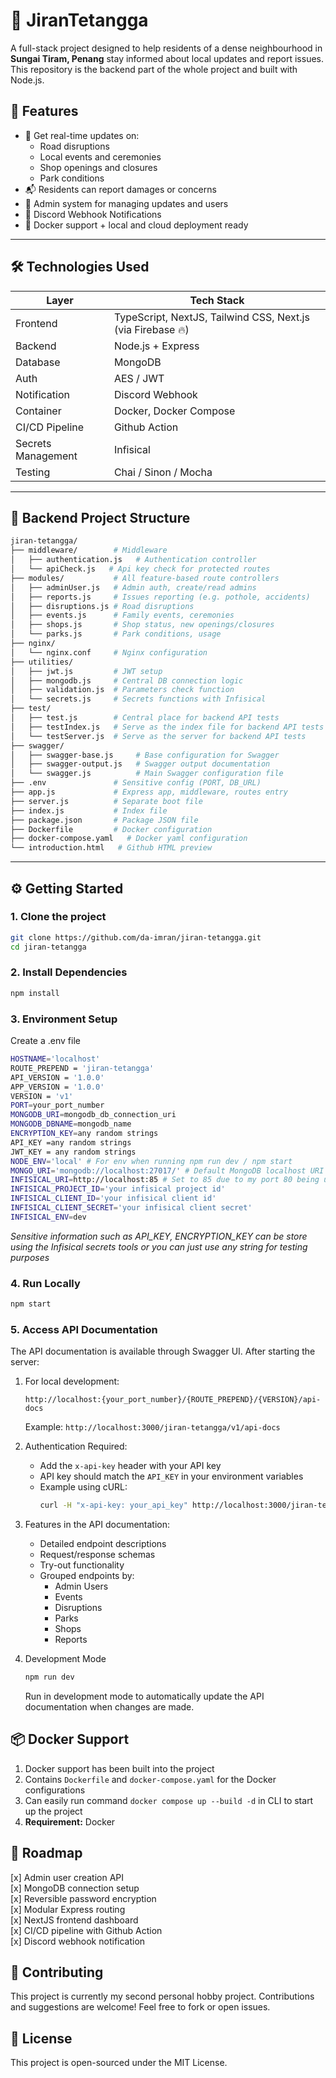 # 🏡 JiranTetangga

A full-stack project designed to help residents of a dense neighbourhood in **Sungai Tiram, Penang** stay informed about local updates and report issues. This repository is the backend part of the whole project and built with Node.js.

## 🚀 Features

- 📢 Get real-time updates on:
  - Road disruptions
  - Local events and ceremonies
  - Shop openings and closures
  - Park conditions
- 📬 Residents can report damages or concerns
- 🧠 Admin system for managing updates and users
- 🤖 Discord Webhook Notifications
- 🐳 Docker support + local and cloud deployment ready

---

## 🛠️ Technologies Used

| Layer        | Tech Stack           |
|--------------|----------------------|
| Frontend     | TypeScript, NextJS, Tailwind CSS, Next.js (via Firebase 🔥)   |
| Backend      | Node.js + Express    |
| Database     | MongoDB              |
| Auth         | AES / JWT |
| Notification | Discord Webhook	|
| Container    | Docker, Docker Compose |
| CI/CD Pipeline  | Github Action     |
| Secrets Management  | Infisical     |
| Testing      | Chai / Sinon / Mocha	|

---

## 📂 Backend Project Structure
```bash
jiran-tetangga/
├── middleware/        # Middleware
│   ├── authentication.js   # Authentication controller
│   └── apiCheck.js   # Api key check for protected routes
├── modules/           # All feature-based route controllers
│   ├── adminUser.js   # Admin auth, create/read admins
│   ├── reports.js     # Issues reporting (e.g. pothole, accidents)
│   ├── disruptions.js # Road disruptions
│   ├── events.js      # Family events, ceremonies
│   ├── shops.js       # Shop status, new openings/closures
│   └── parks.js       # Park conditions, usage
├── nginx/
│   └── nginx.conf     # Nginx configuration
├── utilities/
│   ├── jwt.js         # JWT setup
│   ├── mongodb.js     # Central DB connection logic
│   ├── validation.js  # Parameters check function
│   └── secrets.js     # Secrets functions with Infisical
├── test/
│   ├── test.js        # Central place for backend API tests
│   ├── testIndex.js   # Serve as the index file for backend API tests
│   └── testServer.js  # Serve as the server for backend API tests
├── swagger/
│   ├── swagger-base.js     # Base configuration for Swagger
│   ├── swagger-output.js   # Swagger output documentation
│   └── swagger.js          # Main Swagger configuration file
├── .env               # Sensitive config (PORT, DB_URL)
├── app.js             # Express app, middleware, routes entry
├── server.js          # Separate boot file
├── index.js           # Index file
├── package.json       # Package JSON file
├── Dockerfile         # Docker configuration
├── docker-compose.yaml   # Docker yaml configuration
└── introduction.html   # Github HTML preview
```

---

## ⚙️ Getting Started

### 1. Clone the project

```bash
git clone https://github.com/da-imran/jiran-tetangga.git
cd jiran-tetangga
```

### 2. Install Dependencies
```bash
npm install
```

### 3. Environment Setup
Create a .env file
```bash
HOSTNAME='localhost'
ROUTE_PREPEND = 'jiran-tetangga'
API_VERSION = '1.0.0'
APP_VERSION = '1.0.0'
VERSION = 'v1'
PORT=your_port_number
MONGODB_URI=mongodb_db_connection_uri
MONGODB_DBNAME=mongodb_name
ENCRYPTION_KEY=any random strings
API_KEY =any random strings
JWT_KEY = any random strings
NODE_ENV='local' # For env when running npm run dev / npm start
MONGO_URI='mongodb://localhost:27017/' # Default MongoDB localhost URI
INFISICAL_URI=http://localhost:85 # Set to 85 due to my port 80 being used
INFISICAL_PROJECT_ID='your infisical project id'
INFISICAL_CLIENT_ID='your infisical client id'
INFISICAL_CLIENT_SECRET='your infisical client secret'
INFISICAL_ENV=dev
```
<i>Sensitive information such as API_KEY, ENCRYPTION_KEY can be store using the Infisical secrets tools or you can just use any string for testing purposes</i>

### 4. Run Locally
```bash
npm start
```

### 5. Access API Documentation
The API documentation is available through Swagger UI. After starting the server:

1. For local development:
   ```
   http://localhost:{your_port_number}/{ROUTE_PREPEND}/{VERSION}/api-docs
   ```
   Example: `http://localhost:3000/jiran-tetangga/v1/api-docs`

2. Authentication Required:
   - Add the `x-api-key` header with your API key
   - API key should match the `API_KEY` in your environment variables
   - Example using cURL:
     ```bash
     curl -H "x-api-key: your_api_key" http://localhost:3000/jiran-tetangga/v1/api-docs
     ```

2. Features in the API documentation:
   - Detailed endpoint descriptions
   - Request/response schemas
   - Try-out functionality
   - Grouped endpoints by:
     - Admin Users
     - Events
     - Disruptions
     - Parks
     - Shops
     - Reports

3. Development Mode
   ```bash
   npm run dev
   ```
   Run in development mode to automatically update the API documentation when changes are made.

## 📦 Docker Support 
1.  Docker support has been built into the project
2.  Contains `Dockerfile` and `docker-compose.yaml` for the Docker configurations
3.  Can easily run command `docker compose up --build -d` in CLI to start up the project
4.  **Requirement:** Docker

## 📌 Roadmap 
[x] Admin user creation API </br>
[x] MongoDB connection setup </br>
[x] Reversible password encryption </br>
[x] Modular Express routing </br>
[x] NextJS frontend dashboard </br>
[x] CI/CD pipeline with Github Action </br>
[x] Discord webhook notification </br>

## 🤝 Contributing
This project is currently my second personal hobby project. Contributions and suggestions are welcome! Feel free to fork or open issues.

## 📜 License
This project is open-sourced under the MIT License.
